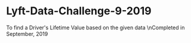 # Lyft-Data-Challenge-9-2019
To find a Driver's Lifetime Value based on the given data
\nCompleted in September, 2019
